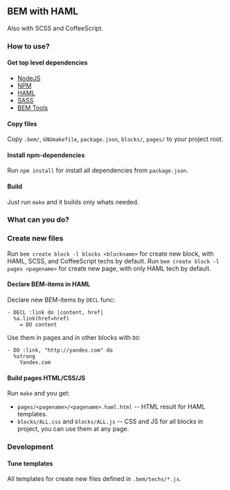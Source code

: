 ## BEM with HAML
Also with SCSS and CoffeeScript.

### How to use?

#### Get top level dependencies
* [NodeJS](http://nodejs.org/#download)
* [NPM](http://npmjs.org/)
* [HAML](http://haml-lang.com/download.html)
* [SASS](http://sass-lang.com/download.html)
* [BEM Tools](https://github.com/bem/bem-tools/)

#### Copy files
Copy `.bem/`, `GNUmakefile`, `package.json`, `blocks/`, `pages/` to your project root.

#### Install npm-dependencies
Run `npm install` for install all dependencies from `package.json`.

#### Build
Just run `make` and it builds only whats needed.

### What can you do?

### Create new files
Run `bem create block -l blocks <blockname>` for create new block, with HAML, SCSS, and CoffeeScript techs by default.
Run `bem create block -l pages <pagename>` for create new page, with only HAML tech by default.

#### Declare BEM-items in HAML
Declare new BEM-items by `DECL` func:

```haml
- DECL :link do |content, href|
  %a.link(href=href)
    = DO content
```

Use them in pages and in other blocks with `DO`:

```haml
- DO :link, "http://yandex.com" do
  %strong
    Yandex.com
```

#### Build pages HTML/CSS/JS
Run `make` and you get:
* `pages/<pagename>/<pagename>.haml.html` -- HTML result for HAML templates.
* `blocks/ALL.css` and `blocks/ALL.js` -- CSS and JS for all blocks in project, you can use them at any page.

### Development

#### Tune templates
All templates for create new files defined in `.bem/techs/*.js`.
